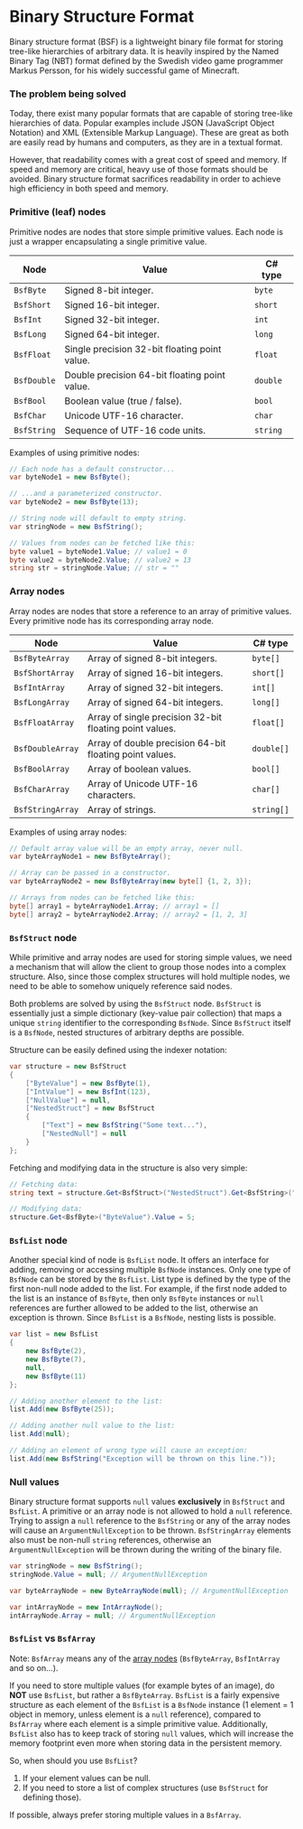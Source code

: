 # Binary Structure Format
Binary structure format (BSF) is a lightweight binary file format for storing tree-like hierarchies of arbitrary data. It is heavily inspired by the Named Binary Tag (NBT) format defined by the Swedish video game programmer Markus Persson, for his widely successful game of Minecraft.

### The problem being solved
Today, there exist many popular formats that are capable of storing tree-like hierarchies of data. Popular examples include JSON (JavaScript Object Notation) and XML (Extensible Markup Language). These are great as both are easily read by humans and computers, as they are in a textual format.

However, that readability comes with a great cost of speed and memory. If speed and memory are critical, heavy use of those formats should be avoided. Binary structure format sacrifices readability in order to achieve high efficiency in both speed and memory.

### Primitive (leaf) nodes
Primitive nodes are nodes that store simple primitive values. Each node is just a wrapper encapsulating a single primitive value.

| Node | Value | C# type |
| ---- | ----- | -------- |
| `BsfByte` | Signed 8-bit integer. | `byte` |
| `BsfShort` | Signed 16-bit integer. | `short` |
| `BsfInt` | Signed 32-bit integer. | `int` |
| `BsfLong` | Signed 64-bit integer. | `long` |
| `BsfFloat` | Single precision 32-bit floating point value. | `float` |
| `BsfDouble` | Double precision 64-bit floating point value. | `double` |
| `BsfBool` | Boolean value (true / false). | `bool` |
| `BsfChar` | Unicode UTF-16 character. | `char` |
| `BsfString` | Sequence of UTF-16 code units. | `string` |

Examples of using primitive nodes:

```cs
// Each node has a default constructor...
var byteNode1 = new BsfByte();

// ...and a parameterized constructor.
var byteNode2 = new BsfByte(13);

// String node will default to empty string.
var stringNode = new BsfString();

// Values from nodes can be fetched like this:
byte value1 = byteNode1.Value; // value1 = 0
byte value2 = byteNode2.Value; // value2 = 13
string str = stringNode.Value; // str = ""
```

### Array nodes
Array nodes are nodes that store a reference to an array of primitive values. Every primitive node has its corresponding array node.

| Node | Value | C# type |
| ---- | ----- | ------- |
| `BsfByteArray` | Array of signed 8-bit integers. | `byte[]` |
| `BsfShortArray` | Array of signed 16-bit integers. | `short[]` |
| `BsfIntArray` | Array of signed 32-bit integers. | `int[]` |
| `BsfLongArray` | Array of signed 64-bit integers. | `long[]` |
| `BsfFloatArray` | Array of single precision 32-bit floating point values. | `float[]` |
| `BsfDoubleArray` | Array of double precision 64-bit floating point values. | `double[]` |
| `BsfBoolArray` | Array of boolean values. | `bool[]` |
| `BsfCharArray` | Array of Unicode UTF-16 characters. | `char[]` |
| `BsfStringArray` | Array of strings. | `string[]` |

Examples of using array nodes:

```cs
// Default array value will be an empty array, never null.
var byteArrayNode1 = new BsfByteArray();

// Array can be passed in a constructor.
var byteArrayNode2 = new BsfByteArray(new byte[] {1, 2, 3});

// Arrays from nodes can be fetched like this:
byte[] array1 = byteArrayNode1.Array; // array1 = []
byte[] array2 = byteArrayNode2.Array; // array2 = [1, 2, 3]
```

### `BsfStruct` node
While primitive and array nodes are used for storing simple values, we need a mechanism that will allow the client to group those nodes into a complex structure. Also, since those complex structures will hold multiple nodes, we need to be able to somehow uniquely reference said nodes.

Both problems are solved by using the `BsfStruct` node. `BsfStruct` is essentially just a simple dictionary (key-value pair collection) that maps a unique `string` identifier to the corresponding `BsfNode`. Since `BsfStruct` itself is a `BsfNode`, nested structures of arbitrary depths are possible.

Structure can be easily defined using the indexer notation:

```cs
var structure = new BsfStruct
{
	["ByteValue"] = new BsfByte(1),
	["IntValue"] = new BsfInt(123),
	["NullValue"] = null,
	["NestedStruct"] = new BsfStruct
	{
		["Text"] = new BsfString("Some text..."),
		["NestedNull"] = null
	}
};
```

Fetching and modifying data in the structure is also very simple:

```cs
// Fetching data:
string text = structure.Get<BsfStruct>("NestedStruct").Get<BsfString>("Text").Value;

// Modifying data:
structure.Get<BsfByte>("ByteValue").Value = 5;
```

### `BsfList` node
Another special kind of node is `BsfList` node. It offers an interface for adding, removing or accessing multiple `BsfNode` instances. Only one type of `BsfNode` can be stored by the `BsfList`. List type is defined by the type of the first non-null node added to the list. For example, if the first node added to the list is an instance of `BsfByte`, then only `BsfByte` instances or `null` references are further allowed to be added to the list, otherwise an exception is thrown. Since `BsfList` is a `BsfNode`, nesting lists is possible.

```cs
var list = new BsfList
{
	new BsfByte(2),
	new BsfByte(7),
	null,
	new BsfByte(11)
};

// Adding another element to the list:
list.Add(new BsfByte(25));

// Adding another null value to the list:
list.Add(null);

// Adding an element of wrong type will cause an exception:
list.Add(new BsfString("Exception will be thrown on this line."));
```

### Null values
Binary structure format supports `null` values **exclusively** in `BsfStruct` and `BsfList`. A primitive or an array node is not allowed to hold a `null` reference. Trying to assign a `null` reference to the `BsfString` or any of the array nodes will cause an `ArgumentNullException` to be thrown. `BsfStringArray` elements also must be non-null `string` references, otherwise an `ArgumentNullException` will be thrown during the writing of the binary file.

```cs
var stringNode = new BsfString();
stringNode.Value = null; // ArgumentNullException

var byteArrayNode = new ByteArrayNode(null); // ArgumentNullException

var intArrayNode = new IntArrayNode();
intArrayNode.Array = null; // ArgumentNullException
```

### `BsfList` vs `BsfArray`
Note: `BsfArray` means any of the [array nodes](#array-nodes) (`BsfByteArray`, `BsfIntArray` and so on...).

If you need to store multiple values (for example bytes of an image), do **NOT** use `BsfList`, but rather a `BsfByteArray`. `BsfList` is a fairly expensive structure as each element of the `BsfList` is a `BsfNode` instance (1 element = 1 object in memory, unless element is a `null` reference), compared to `BsfArray` where each element is a simple primitive value. Additionally, `BsfList` also has to keep track of storing `null` values, which will increase the memory footprint even more when storing data in the persistent memory.

So, when should you use `BsfList`?
1. If your element values can be null.
2. If you need to store a list of complex structures (use `BsfStruct` for defining those).

If possible, always prefer storing multiple values in a `BsfArray`.
